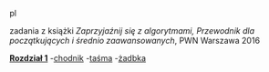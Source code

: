 pl

zadania z książki *Zaprzyjaźnij się z algorytmami, Przewodnik dla początkujących i  średnio zaawansowanych*, PWN Warszawa 2016

[**Rozdział 1**](https://github.com/adrhh/Cpp-exercises/tree/master/basic%20algorithms%20exercises/ch1)
-[chodnik](https://github.com/adrhh/Cpp-exercises/tree/master/basic%20algorithms%20exercises/ch1/chodnik)
-[taśma](https://github.com/adrhh/Cpp-exercises/tree/master/basic%20algorithms%20exercises/ch1/tasma)
-[żadbka](https://github.com/adrhh/Cpp-exercises/tree/master/basic%20algorithms%20exercises/ch1/zabka)

